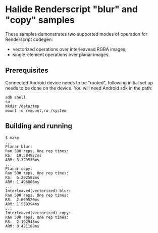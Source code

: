 Halide Renderscript "blur" and "copy" samples
===

These samples demonstrates two supported modes of operation for Renderscript codegen:
 - vectorized operations over interleavead RGBA images;
 - single-element operations over planar images.

Prerequisites
---

Connected Android device needs to be "rooted", following initial set up needs to be done on the device. You will need Android sdk in the path:
```
adb shell
su
mkdir /data/tmp
mount -o remount,rw /system
```

Building and running
---

```
$ make
...
Planar blur:
Ran 500 reps. One rep times:
RS:  19.504922ms
ARM: 3.329536ms
...
Planar copy:
Ran 500 reps. One rep times:
RS:  6.202582ms
ARM: 1.496806ms
...
Interleaved(vectorized) blur:
Ran 500 reps. One rep times:
RS:  2.609520ms
ARM: 1.559394ms
...
Interleaved(vectorized) copy:
Ran 500 reps. One rep times:
RS:  2.192948ms
ARM: 0.421188ms
```

